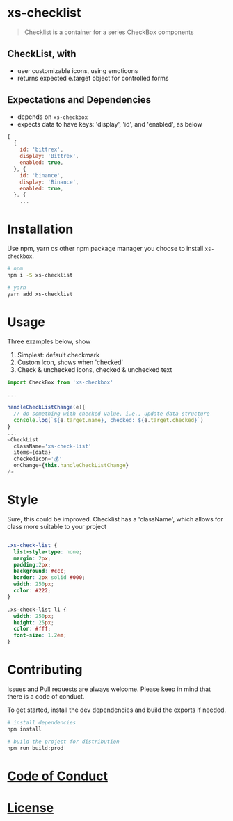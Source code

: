 # xs-checklist

> Checklist is a container for a series CheckBox components

## CheckList, with
* user customizable icons, using emoticons
* returns expected e.target object for controlled forms

## Expectations and Dependencies
* depends on `xs-checkbox`
* expects data to have keys: 'display', 'id', and 'enabled', as below

```js
[
  {
    id: 'bittrex',
    display: 'Bittrex',
    enabled: true,
  }, {
    id: 'binance',
    display: 'Binance',
    enabled: true,
  }, {
    ...
```

# Installation
Use npm, yarn os other npm package manager you choose to install `xs-checkbox`.

```sh
# npm
npm i -S xs-checklist

# yarn
yarn add xs-checklist
```

# Usage
Three examples below, show
1. Simplest: default checkmark
2. Custom Icon, shows when 'checked'
3. Check & unchecked icons, checked & unchecked text

```js
import CheckBox from 'xs-checkbox'

...

handleCheckListChange(e){
  // do something with checked value, i.e., update data structure
  console.log(`${e.target.name}, checked: ${e.target.checked}`)
}
...
<CheckList
  className='xs-check-list'
  items={data}
  checkedIcon='💰'
  onChange={this.handleCheckListChange}
/>

```

# Style
Sure, this could be improved. Checklist has a 'className', which allows for class
more suitable to your project

```css

.xs-check-list {
  list-style-type: none;
  margin: 2px;
  padding:2px;
  background: #ccc;
  border: 2px solid #000;
  width: 250px;
  color: #222;
}

,xs-check-list li {
  width: 250px;
  height: 25px;
  color: #fff;
  font-size: 1.2em;
}
```

# Contributing

Issues and Pull requests are always welcome. Please keep in mind that there is a code of conduct.

To get started, install the dev dependencies and build the exports if needed.

```sh
# install dependencies
npm install

# build the project for distribution
npm run build:prod
```

# [Code of Conduct](CODE_OF_CONDUCT.md)

# [License](LICENSE.md)
